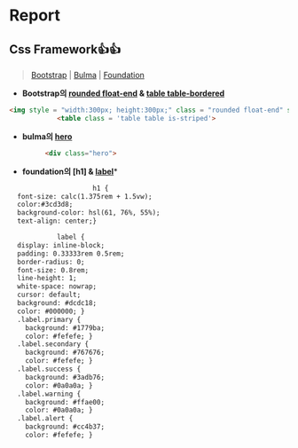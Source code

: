 # Report

## Css Framework👍👍
>[Bootstrap](https://getbootstrap.kr/) | [Bulma](https://bulma.io/) | [Foundation](https://get.foundation/)

 * **Bootstrap의 [rounded float-end](https://getbootstrap.com/docs/5.0/content/images/) &
[table table-bordered](https://getbootstrap.com/docs/4.0/content/tables/#bordered-table)**
```html
<img style = "width:300px; height:300px;" class = "rounded float-end" src="images/profile.jpg" alt="홍길동의 얼굴 사진" />
            <table class = 'table table is-striped'>
```
          
                        
 * **bulma의 [hero](https://bulma.io/documentation/layout/hero/)**
```html
         <div class="hero"> 
```            
 
 
* **foundation의 [h1] & [label](https://get.foundation/sites/docs-v5/components/labels.html)***
```html         
                     h1 {
  font-size: calc(1.375rem + 1.5vw);
  color:#3cd3d8;
  background-color: hsl(61, 76%, 55%);
  text-align: center;}

            label {
  display: inline-block;
  padding: 0.33333rem 0.5rem;
  border-radius: 0;
  font-size: 0.8rem;
  line-height: 1;
  white-space: nowrap;
  cursor: default;
  background: #dcdc18;
  color: #000000; }
  .label.primary {
    background: #1779ba;
    color: #fefefe; }
  .label.secondary {
    background: #767676;
    color: #fefefe; }
  .label.success {
    background: #3adb76;
    color: #0a0a0a; }
  .label.warning {
    background: #ffae00;
    color: #0a0a0a; }
  .label.alert {
    background: #cc4b37;
    color: #fefefe; }

```
